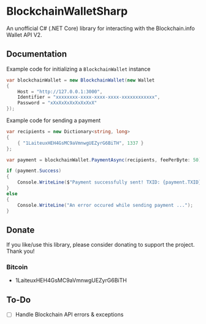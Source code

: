 # BlockchainWalletSharp
 An unofficial C# (.NET Core) library for interacting with the Blockchain.info Wallet API V2.

## Documentation
Example code for initializing a ``BlockchainWallet`` instance
```cs
var blockchainWallet = new BlockchainWallet(new Wallet
{
    Host = "http://127.0.0.1:3000",
    Identifier = "xxxxxxxx-xxxx-xxxx-xxxx-xxxxxxxxxxxx",
    Password = "xXxXxXxXxXxXxXxX"
});
```

Example code for sending a payment
```cs
var recipients = new Dictionary<string, long>
{
    { "1LaiteuxHEH4GsMC9aVmnwgUEZyrG6BiTH", 1337 }
};

var payment = blockchainWallet.PaymentAsync(recipients, feePerByte: 50).GetAwaiter().GetResult();

if (payment.Success)
{
    Console.WriteLine($"Payment successfully sent! TXID: {payment.TXID}");
}
else
{
    Console.WriteLine("An error occured while sending payment ...");
}
```

## Donate

If you like/use this library, please consider donating to support the project. Thank you!

### Bitcoin

- 1LaiteuxHEH4GsMC9aVmnwgUEZyrG6BiTH

## To-Do
- [ ] Handle Blockchain API errors & exceptions

